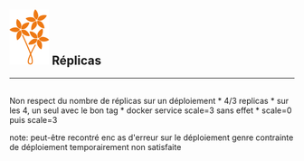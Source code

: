 ## ![bouquet](images/bouquet_small.svg) Réplicas
---
<br/>
Non respect du nombre de réplicas sur un déploiement  
* 4/3 replicas
* sur les 4, un seul avec le bon tag
* docker service scale=3 sans effet
* scale=0 puis scale=3

note:
peut-être recontré enc as d'erreur sur le déploiement genre contrainte de déploiement temporairement non satisfaite
